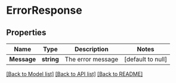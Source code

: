 # ErrorResponse

## Properties
Name | Type | Description | Notes
------------ | ------------- | ------------- | -------------
**Message** | **string** | The error message | [default to null]

[[Back to Model list]](../README.md#documentation-for-models) [[Back to API list]](../README.md#documentation-for-api-endpoints) [[Back to README]](../README.md)


